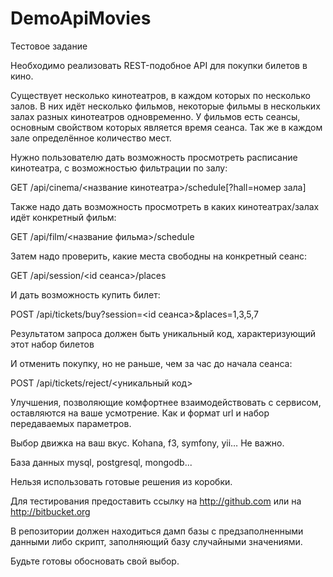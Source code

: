 DemoApiMovies
=============

Тестовое задание

Необходимо реализовать REST-подобное API для покупки билетов в кино.

Существует несколько кинотеатров, в каждом которых по несколько залов. В них идёт несколько фильмов, некоторые фильмы в нескольких залах разных кинотеатров одновременно. У фильмов есть сеансы, основным свойством которых является время сеанса. Так же в каждом зале определённое количество мест.

Нужно пользователю дать возможность просмотреть расписание кинотеатра, с возможностью фильтрации по залу:

GET /api/cinema/<название кинотеатра>/schedule[?hall=номер зала]

Также надо дать возможность просмотреть в каких кинотеатрах/залах идёт конкретный фильм:

GET /api/film/<название фильма>/schedule

Затем надо проверить, какие места свободны на конкретный сеанс:

GET /api/session/<id сеанса>/places

И дать возможность купить билет:

POST /api/tickets/buy?session=<id сеанса>&places=1,3,5,7

Результатом запроса должен быть уникальный код, характеризующий этот набор билетов

И отменить покупку, но не раньше, чем за час до начала сеанса:


POST /api/tickets/reject/<уникальный код>

Улучшения, позволяющие комфортнее взаимодействовать с сервисом, оставляются на ваше усмотрение. Как и формат url и набор передаваемых параметров.

 
Выбор движка на ваш вкус. Kohana, f3, symfony, yii… Не важно.

База данных mysql, postgresql, mongodb...

Нельзя использовать готовые решения из коробки.

Для тестирования предоставить ссылку на http://github.com или на http://bitbucket.org

В репозитории должен находиться дамп базы с предзаполненными данными либо скрипт, заполняющий базу случайными значениями.

Будьте готовы обосновать свой выбор.
